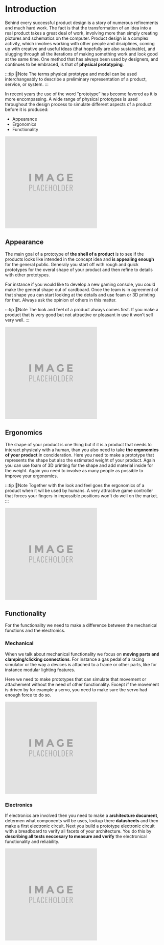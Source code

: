 # Introduction

Behind every successful product design is a story of numerous refinements and much hard work. The fact is that the transformation of an idea into a real product takes a great deal of work, involving more than simply creating pictures and schematics on the computer. Product design is a complex activity, which involves working with other people and disciplines, coming up with creative and useful ideas (that hopefully are also sustainable), and slugging through all the iterations of making something work and look good at the same time. One method that has always been used by designers, and continues to be embraced, is that of **physical prototyping**.

:::tip 📄Note
The terms physical prototype and model can be used interchangeably to describe a preliminary representation of a product, service, or system.
:::

In recent years the use of the word “prototype” has become favored as it is more encompassing. A wide range of physical prototypes is used throughout the design process to simulate different aspects of a product before it is produced:
* Appearance
* Ergonomics
* Functionality

<!-- TODO: afbeeldingen van de verschillende prototypes -->
![IMAGE](./images/imageplaceholder.jpg)

## Appearance

The main goal of a prototype of **the shell of a product** is to see if the products looks like intended in the concept idea and **is appealing enough** for the general public. Generaly you start off with rough and quick prototypes for the overal shape of your product and then refine to details with other prototypes.

For instance if you would like to develop a new gaming console, you could make the general shape out of cardboard. Once the team is in agreement of that shape you can start looking at the details and use foam or 3D printing for that. Always ask the opinion of others in this matter.

:::tip 📎Note
The look and feel of a product always comes first. If you make a product that is very good but not attractive or pleasant in use it won't sell very well.
:::

<!-- TODO: afbeeldingen van een lelijk product vb multipla -->
![IMAGE](./images/imageplaceholder.jpg)

## Ergonomics

The shape of your product is one thing but if it is a product that needs to interact physicaly with a human, than you also need to take **the ergonomics of your product** in concideration. Here you need to make a prototype that represents the shape but also the estimated weight of your product. Again you can use foam of 3D printing for the shape and add material inside for the weight. Again you need to involve as many people as possible to improve your ergonomics.

:::tip 📎Note
Together with the look and feel goes the ergonomics of a product when it wil be used by humans. A very attractive game controller that forces your fingers in impossible positions won't do well on the market.
:::

<!-- TODO: afbeeldingen van een prototype ergonomie -->
![IMAGE](./images/imageplaceholder.jpg)

## Functionality

For the functionality we need to make a difference between the mechanical functions and the electronics.

### Mechanical

When we talk about mechanical functionality we focus on **moving parts and clamping/clicking connections**.
For instance a gas pedal of a racing simulator or the way a devices is attached to a frame or other parts, like for instance modular lighting features.

Here we need to make prototypes that can simulate that movement or attachement without the need of other functionality. Except if the movement is driven by for example a servo, you need to make sure the servo had enough force to do so.

<!-- TODO: afbeeldingen van iets toepasselijk -->
![IMAGE](./images/imageplaceholder.jpg)

### Electronics

If electronics are involved then you need to make a **architecture document**, determen what components will be uses, lookup there **datasheets** and then make a first electronic circuit. Next you build a prototype electronic circuit with a breadboard to verify all facets of your architecture. You do this by **describing all tests neccesary to measure and verify** the electronical functionality and reliability.

<!-- TODO: afbeeldingen van iets toepasselijk -->
![IMAGE](./images/imageplaceholder.jpg)



